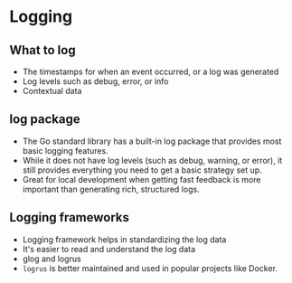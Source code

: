 # Logging

## What to log

- The timestamps for when an event occurred, or a log was generated
- Log levels such as debug, error, or info
- Contextual data

## log package

- The Go standard library has a built-in log package that provides most basic logging features.
- While it does not have log levels (such as debug, warning, or error), it still provides everything
  you need to get a basic strategy set up.
- Great for local development when getting fast feedback is more important than generating rich, structured logs.

## Logging frameworks

- Logging framework helps in standardizing the log data
- It's easier to read and understand the log data
- glog and logrus
- `logrus` is better maintained and used in popular projects like Docker.
